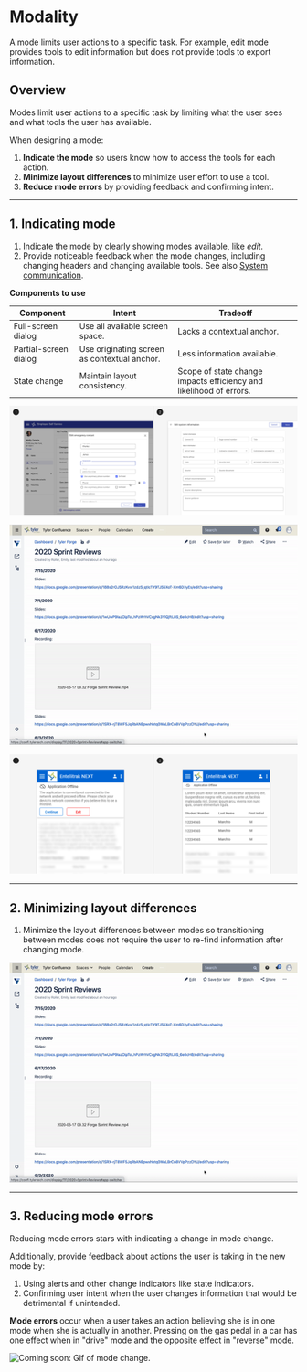 # Modality

A mode limits user actions to a specific task. For example, edit mode provides tools to edit information but does not provide tools to export information.

## Overview

Modes limit user actions to a specific task by limiting what the user sees and what tools the user has available.

When designing a mode:

1. **Indicate the mode** so users know how to access the tools for each action.
2. **Minimize layout differences** to minimize user effort to use a tool.
3. **Reduce mode errors** by providing feedback and confirming intent.

---

## 1. Indicating mode

1. Indicate the mode by clearly showing modes available, like *edit.*
2. Provide noticeable feedback when the mode changes, including changing headers and changing available tools. See also [System communication](/core-patterns/system-communication).

**Components to use**

| Component             | Intent                                          | Tradeoff
| --------------------- | ----------------------------------------------- | ----------
| Full-screen dialog    | Use all available screen space.                 | Lacks a contextual anchor.
| Partial-screen dialog | Use originating screen as contextual anchor.    | Less information available.
| State change          | Maintain layout consistency.                    | Scope of state change impacts efficiency and likelihood of errors.

<ImageBlock padded={false} caption="1. Edit mode is indicated by a dialog with a header and actions in the footer. <br> 2. Edit mode can also be indicated by a full screen dialog with options to save and cancel. A full page offers more space for longer forms.">

![ Image of a partial and full screen dialog](./images/default-full-dialogs.png)

</ImageBlock>

<ImageBlock maxWidth="700px" caption="Confluence uses a state change to indicate a change in mode with a new screen, editing tools available in the header, and options to update or close.">

![ Gif of an edit mode change in Confluence.](./images/jira-mode-change.gif)

</ImageBlock>

<ImageBlock padded={false} caption="An offline mode change is indicated by a banner and visual indicators of which content can be interacted with.">

![ Image of an offline mode](./images/offline-state-change.png)

</ImageBlock>

---

## 2. Minimizing layout differences

1. Minimize the layout differences between modes so transitioning between modes does not require the user to re-find information after changing mode.

<ImageBlock maxWidth="700px" caption="Confluence minimizes layout differences between modes so that content remains in a similar spot in edit mode.">

![ Gif of an edit mode change in Confluence.](./images/jira-mode-change.gif)

</ImageBlock>

---

## 3. Reducing mode errors

Reducing mode errors stars with indicating a change in mode change.

Additionally, provide feedback about actions the user is taking in the new mode by:

1. Using alerts and other change indicators like state indicators.
2. Confirming user intent when the user changes information that would be detrimental if unintended.

**Mode errors** occur when a user takes an action believing she is in one mode when she is actually in another. Pressing on the gas pedal in a car has one effect when in "drive" mode and the opposite effect in "reverse" mode.

<ImageBlock>

![ Coming soon: Gif of mode change. ](#)

</ImageBlock>
